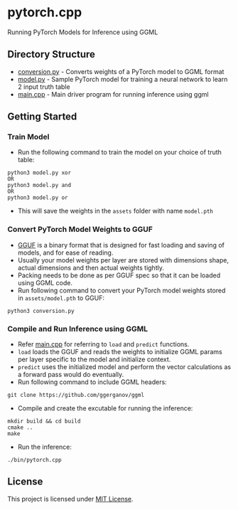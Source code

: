 # pytorch.cpp
Running PyTorch Models for Inference using GGML

## Directory Structure
- [conversion.py](conversion.py) - Converts weights of a PyTorch model to GGML format
- [model.py](model.py) - Sample PyTorch model for training a neural network to learn 2 input truth table
- [main.cpp](main.cpp) - Main driver program for running inference using ggml

## Getting Started 

### Train Model
- Run the following command to train the model on your choice of truth table:
```
python3 model.py xor
OR
python3 model.py and
OR
python3 model.py or
```
- This will save the weights in the `assets` folder with name `model.pth`

### Convert PyTorch Model Weights to GGUF
- [GGUF](https://github.com/ggerganov/ggml/blob/master/docs/gguf.md) is a binary format that is designed for fast loading and saving of models, and for ease of reading.
- Usually your model weights per layer are stored with dimensions shape, actual dimensions and then actual weights tightly.
- Packing needs to be done as per GGUF spec so that it can be loaded using GGML code.
- Run following command to convert your PyTorch model weights stored in `assets/model.pth` to GGUF:
```
python3 conversion.py
```

### Compile and Run Inference using GGML
- Refer [main.cpp](main.cpp) for referring to `load` and `predict` functions.
- `load` loads the GGUF and reads the weights to initialize GGML params per layer specific to the model and initialize context.
- `predict` uses the initialized model and perform the vector calculations as a forward pass would do eventually.
- Run following command to include GGML headers:
```
git clone https://github.com/ggerganov/ggml
```
- Compile and create the excutable for running the inference:
```
mkdir build && cd build
cmake ..
make
```
- Run the inference:
```
./bin/pytorch.cpp
```

## License
This project is licensed under [MIT License](LICENSE).
